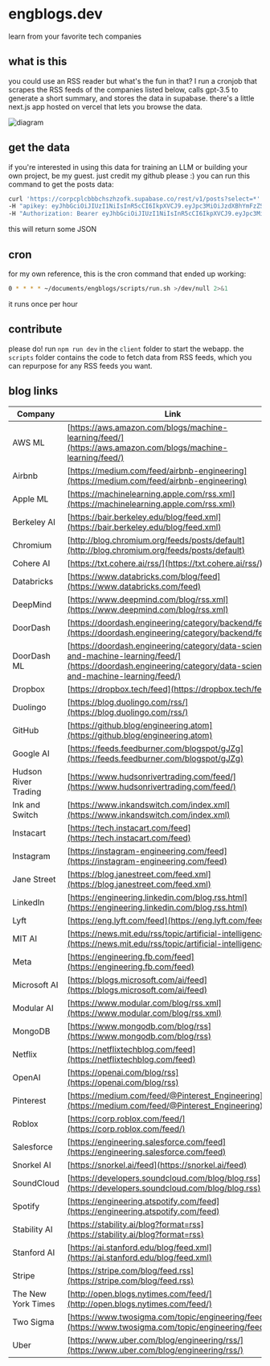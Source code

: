 # engblogs.dev
learn from your favorite tech companies

## what is this
you could use an RSS reader but what's the fun in that? I run a cronjob that scrapes the RSS feeds of the companies listed below, calls gpt-3.5 to generate a short summary, and stores the data in supabase. there's a little next.js app hosted on vercel that lets you browse the data.

![diagram](https://github.com/ishan0102/engblogs/assets/47067154/75f172ad-2214-48b7-9f76-1ac297b7f300)

## get the data
if you're interested in using this data for training an LLM or building your own project, be my guest. just credit my github please :)
you can run this command to get the posts data:
```sh
curl 'https://corpcplcbbbchszhzofk.supabase.co/rest/v1/posts?select=*' \
-H "apikey: eyJhbGciOiJIUzI1NiIsInR5cCI6IkpXVCJ9.eyJpc3MiOiJzdXBhYmFzZSIsInJlZiI6ImNvcnBjcGxjYmJiY2hzemh6b2ZrIiwicm9sZSI6ImFub24iLCJpYXQiOjE2ODYyNzU2MzgsImV4cCI6MjAwMTg1MTYzOH0.c5ALD_rsD48EcZTrEeHZqfTCLf5L61IIlSgxuH4PVHI" \
-H "Authorization: Bearer eyJhbGciOiJIUzI1NiIsInR5cCI6IkpXVCJ9.eyJpc3MiOiJzdXBhYmFzZSIsInJlZiI6ImNvcnBjcGxjYmJiY2hzemh6b2ZrIiwicm9sZSI6ImFub24iLCJpYXQiOjE2ODYyNzU2MzgsImV4cCI6MjAwMTg1MTYzOH0.c5ALD_rsD48EcZTrEeHZqfTCLf5L61IIlSgxuH4PVHI"
```
this will return some JSON

## cron
for my own reference, this is the cron command that ended up working:
```sh
0 * * * * ~/documents/engblogs/scripts/run.sh >/dev/null 2>&1
```
it runs once per hour

## contribute
please do! run `npm run dev` in the `client` folder to start the webapp. the `scripts` folder contains the code to fetch data from RSS feeds, which you can repurpose for any RSS feeds you want.

## blog links
| Company                | Link                                                         |
|------------------------|--------------------------------------------------------------|
| AWS ML                 | [https://aws.amazon.com/blogs/machine-learning/feed/](https://aws.amazon.com/blogs/machine-learning/feed/)               |
| Airbnb                 | [https://medium.com/feed/airbnb-engineering](https://medium.com/feed/airbnb-engineering)                                |
| Apple ML               | [https://machinelearning.apple.com/rss.xml](https://machinelearning.apple.com/rss.xml)                                |
| Berkeley AI            | [https://bair.berkeley.edu/blog/feed.xml](https://bair.berkeley.edu/blog/feed.xml)                            |
| Chromium               | [http://blog.chromium.org/feeds/posts/default](http://blog.chromium.org/feeds/posts/default)                                |
| Cohere AI              | [https://txt.cohere.ai/rss/](https://txt.cohere.ai/rss/)                                |
| Databricks             | [https://www.databricks.com/blog/feed](https://www.databricks.com/feed)               |
| DeepMind               | [https://www.deepmind.com/blog/rss.xml](https://www.deepmind.com/blog/rss.xml)                                |
| DoorDash               | [https://doordash.engineering/category/backend/feed/](https://doordash.engineering/category/backend/feed/)                                |
| DoorDash ML            | [https://doordash.engineering/category/data-science-and-machine-learning/feed/](https://doordash.engineering/category/data-science-and-machine-learning/feed/)                                |
| Dropbox                | [https://dropbox.tech/feed](https://dropbox.tech/feed)               |
| Duolingo               | [https://blog.duolingo.com/rss/](https://blog.duolingo.com/rss/)                                |
| GitHub                 | [https://github.blog/engineering.atom](https://github.blog/engineering.atom)                                |
| Google AI              | [https://feeds.feedburner.com/blogspot/gJZg](https://feeds.feedburner.com/blogspot/gJZg)                                |
| Hudson River Trading   | [https://www.hudsonrivertrading.com/feed/](https://www.hudsonrivertrading.com/feed/)                                |
| Ink and Switch          | [https://www.inkandswitch.com/index.xml](https://www.inkandswitch.com/index.xml)                                |
| Instacart              | [https://tech.instacart.com/feed](https://tech.instacart.com/feed)                                |
| Instagram              | [https://instagram-engineering.com/feed](https://instagram-engineering.com/feed)                                |
| Jane Street             | [https://blog.janestreet.com/feed.xml](https://blog.janestreet.com/feed.xml)                                |
| LinkedIn               | [https://engineering.linkedin.com/blog.rss.html](https://engineering.linkedin.com/blog.rss.html)                                |
| Lyft                   | [https://eng.lyft.com/feed](https://eng.lyft.com/feed)                                |
| MIT AI                 | [https://news.mit.edu/rss/topic/artificial-intelligence2](https://news.mit.edu/rss/topic/artificial-intelligence2)                                |
| Meta                   | [https://engineering.fb.com/feed](https://engineering.fb.com/feed)                                |
| Microsoft AI           | [https://blogs.microsoft.com/ai/feed](https://blogs.microsoft.com/ai/feed)                                |
| Modular AI             | [https://www.modular.com/blog/rss.xml](https://www.modular.com/blog/rss.xml)                                |
| MongoDB                | [https://www.mongodb.com/blog/rss](https://www.mongodb.com/blog/rss)                                |
| Netflix                | [https://netflixtechblog.com/feed](https://netflixtechblog.com/feed)                                |
| OpenAI                 | [https://openai.com/blog/rss](https://openai.com/blog/rss)                                |
| Pinterest              | [https://medium.com/feed/@Pinterest_Engineering](https://medium.com/feed/@Pinterest_Engineering)                                |
| Roblox                 | [https://corp.roblox.com/feed/](https://corp.roblox.com/feed/)                                |
| Salesforce             | [https://engineering.salesforce.com/feed](https://engineering.salesforce.com/feed)                                |
| Snorkel AI             | [https://snorkel.ai/feed](https://snorkel.ai/feed)                                |
| SoundCloud             | [https://developers.soundcloud.com/blog/blog.rss](https://developers.soundcloud.com/blog/blog.rss)                                |
| Spotify                | [https://engineering.atspotify.com/feed](https://engineering.atspotify.com/feed)                                |
| Stability AI           | [https://stability.ai/blog?format=rss](https://stability.ai/blog?format=rss)                                |
| Stanford AI            | [https://ai.stanford.edu/blog/feed.xml](https://ai.stanford.edu/blog/feed.xml)                                |
| Stripe                 | [https://stripe.com/blog/feed.rss](https://stripe.com/blog/feed.rss)                                |
| The New York Times     | [http://open.blogs.nytimes.com/feed/](http://open.blogs.nytimes.com/feed/)                                |
| Two Sigma              | [https://www.twosigma.com/topic/engineering/feed/](https://www.twosigma.com/topic/engineering/feed/)                                |
| Uber                   | [https://www.uber.com/blog/engineering/rss/](https://www.uber.com/blog/engineering/rss/)                                |
